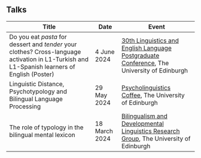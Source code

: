 ## Talks

| Title            | Date               | Event                                                        |
| --------         | --------- | ------------------------------------------------------------ |
| Do you eat _pasta_ for dessert and _tender_ your clothes? Cross-language activation in L1-Turkish and L1-Spanish learners of English (Poster) | 4 June 2024   | [30th Linguistics and English Language Postgraduate Conference](https://pgc.lel.ed.ac.uk/archive/2024/), The University of Edinburgh |
| Linguistic Distance, Psychotypology and Bilingual Language Processing | 29 May 2024 | [Psycholinguistics Coffee](https://blogs.ed.ac.uk/psycholingcoffee/past-meetings/2023-24/), The University of Edinburgh |
| The role of typology in the bilingual mental lexicon | 18 March 2024 | [Bilingualism and Developmental Linguistics Research Group](https://ppls.ed.ac.uk/linguistics-and-english-language/research/talks-and-reading-groups/bilingualism), The University of Edinburgh |


